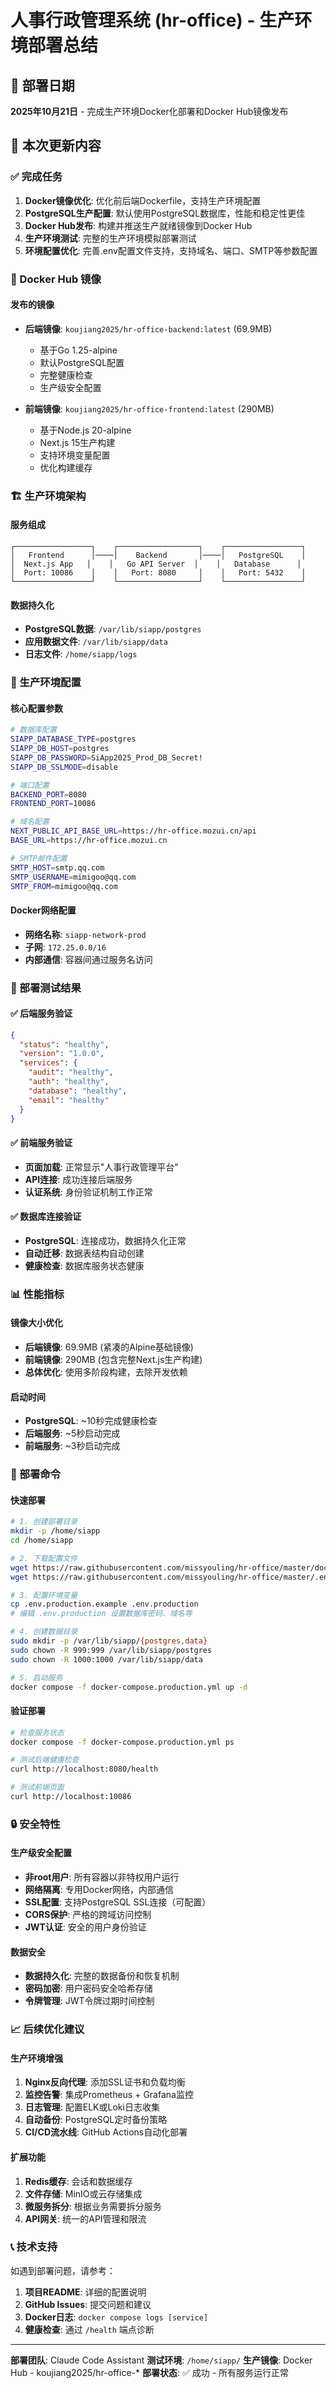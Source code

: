 # 人事行政管理系统 (hr-office) - 生产环境部署总结

## 📅 部署日期
**2025年10月21日** - 完成生产环境Docker化部署和Docker Hub镜像发布

## 🎯 本次更新内容

### ✅ 完成任务
1. **Docker镜像优化**: 优化前后端Dockerfile，支持生产环境配置
2. **PostgreSQL生产配置**: 默认使用PostgreSQL数据库，性能和稳定性更佳
3. **Docker Hub发布**: 构建并推送生产就绪镜像到Docker Hub
4. **生产环境测试**: 完整的生产环境模拟部署测试
5. **环境配置优化**: 完善.env配置文件支持，支持域名、端口、SMTP等参数配置

### 🐳 Docker Hub 镜像

#### 发布的镜像
- **后端镜像**: `koujiang2025/hr-office-backend:latest` (69.9MB)
  - 基于Go 1.25-alpine
  - 默认PostgreSQL配置
  - 完整健康检查
  - 生产级安全配置

- **前端镜像**: `koujiang2025/hr-office-frontend:latest` (290MB)
  - 基于Node.js 20-alpine
  - Next.js 15生产构建
  - 支持环境变量配置
  - 优化构建缓存

### 🏗️ 生产环境架构

#### 服务组成
```
┌─────────────────┐    ┌──────────────────┐    ┌─────────────────┐
│   Frontend      │────│    Backend       │────│   PostgreSQL    │
│  Next.js App   │    │   Go API Server  │    │   Database      │
│  Port: 10086    │    │   Port: 8080     │    │   Port: 5432    │
└─────────────────┘    └──────────────────┘    └─────────────────┘
```

#### 数据持久化
- **PostgreSQL数据**: `/var/lib/siapp/postgres`
- **应用数据文件**: `/var/lib/siapp/data`
- **日志文件**: `/home/siapp/logs`

### 🔧 生产环境配置

#### 核心配置参数
```bash
# 数据库配置
SIAPP_DATABASE_TYPE=postgres
SIAPP_DB_HOST=postgres
SIAPP_DB_PASSWORD=SiApp2025_Prod_DB_Secret!
SIAPP_DB_SSLMODE=disable

# 端口配置
BACKEND_PORT=8080
FRONTEND_PORT=10086

# 域名配置
NEXT_PUBLIC_API_BASE_URL=https://hr-office.mozui.cn/api
BASE_URL=https://hr-office.mozui.cn

# SMTP邮件配置
SMTP_HOST=smtp.qq.com
SMTP_USERNAME=mimigoo@qq.com
SMTP_FROM=mimigoo@qq.com
```

#### Docker网络配置
- **网络名称**: `siapp-network-prod`
- **子网**: `172.25.0.0/16`
- **内部通信**: 容器间通过服务名访问

### 🧪 部署测试结果

#### ✅ 后端服务验证
```json
{
  "status": "healthy",
  "version": "1.0.0",
  "services": {
    "audit": "healthy",
    "auth": "healthy",
    "database": "healthy",
    "email": "healthy"
  }
}
```

#### ✅ 前端服务验证
- **页面加载**: 正常显示"人事行政管理平台"
- **API连接**: 成功连接后端服务
- **认证系统**: 身份验证机制工作正常

#### ✅ 数据库连接验证
- **PostgreSQL**: 连接成功，数据持久化正常
- **自动迁移**: 数据表结构自动创建
- **健康检查**: 数据库服务状态健康

### 📊 性能指标

#### 镜像大小优化
- **后端镜像**: 69.9MB (紧凑的Alpine基础镜像)
- **前端镜像**: 290MB (包含完整Next.js生产构建)
- **总体优化**: 使用多阶段构建，去除开发依赖

#### 启动时间
- **PostgreSQL**: ~10秒完成健康检查
- **后端服务**: ~5秒启动完成
- **前端服务**: ~3秒启动完成

### 🚀 部署命令

#### 快速部署
```bash
# 1. 创建部署目录
mkdir -p /home/siapp
cd /home/siapp

# 2. 下载配置文件
wget https://raw.githubusercontent.com/missyouling/hr-office/master/docker-compose.production.yml
wget https://raw.githubusercontent.com/missyouling/hr-office/master/.env.production.example

# 3. 配置环境变量
cp .env.production.example .env.production
# 编辑 .env.production 设置数据库密码、域名等

# 4. 创建数据目录
sudo mkdir -p /var/lib/siapp/{postgres,data}
sudo chown -R 999:999 /var/lib/siapp/postgres
sudo chown -R 1000:1000 /var/lib/siapp/data

# 5. 启动服务
docker compose -f docker-compose.production.yml up -d
```

#### 验证部署
```bash
# 检查服务状态
docker compose -f docker-compose.production.yml ps

# 测试后端健康检查
curl http://localhost:8080/health

# 测试前端页面
curl http://localhost:10086
```

### 🔒 安全特性

#### 生产级安全配置
- **非root用户**: 所有容器以非特权用户运行
- **网络隔离**: 专用Docker网络，内部通信
- **SSL配置**: 支持PostgreSQL SSL连接（可配置）
- **CORS保护**: 严格的跨域访问控制
- **JWT认证**: 安全的用户身份验证

#### 数据安全
- **数据持久化**: 完整的数据备份和恢复机制
- **密码加密**: 用户密码安全哈希存储
- **令牌管理**: JWT令牌过期时间控制

### 📈 后续优化建议

#### 生产环境增强
1. **Nginx反向代理**: 添加SSL证书和负载均衡
2. **监控告警**: 集成Prometheus + Grafana监控
3. **日志管理**: 配置ELK或Loki日志收集
4. **自动备份**: PostgreSQL定时备份策略
5. **CI/CD流水线**: GitHub Actions自动化部署

#### 扩展功能
1. **Redis缓存**: 会话和数据缓存
2. **文件存储**: MinIO或云存储集成
3. **微服务拆分**: 根据业务需要拆分服务
4. **API网关**: 统一的API管理和限流

### 📞 技术支持

如遇到部署问题，请参考：
1. **项目README**: 详细的配置说明
2. **GitHub Issues**: 提交问题和建议
3. **Docker日志**: `docker compose logs [service]`
4. **健康检查**: 通过 `/health` 端点诊断

---

**部署团队**: Claude Code Assistant
**测试环境**: `/home/siapp/`
**生产镜像**: Docker Hub - koujiang2025/hr-office-*
**部署状态**: ✅ 成功 - 所有服务运行正常
